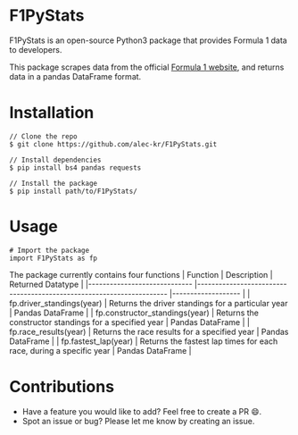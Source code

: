 # F1PyStats
F1PyStats is an open-source Python3 package that provides Formula 1 data to developers.

This package scrapes data from the official [Formula 1 website](https://formula1.com/), and returns data in a pandas DataFrame format.

# Installation
```
// Clone the repo
$ git clone https://github.com/alec-kr/F1PyStats.git

// Install dependencies
$ pip install bs4 pandas requests

// Install the package
$ pip install path/to/F1PyStats/
```

# Usage
```
# Import the package
import F1PyStats as fp
```

The package currently contains four functions
| Function                    	| Description                                                         	| Returned Datatype 	|
|-----------------------------	|---------------------------------------------------------------------	|-------------------	|
| fp.driver_standings(year)      	| Returns the driver standings for a particular year                  	| Pandas DataFrame  	|
| fp.constructor_standings(year) 	| Returns the constructor standings for a specified year              	| Pandas DataFrame  	|
| fp.race_results(year)          	| Returns the race results for a specified year                       	| Pandas DataFrame  	|
| fp.fastest_lap(year)           	| Returns the fastest lap times for each race, during a specific year 	| Pandas DataFrame  	|

# Contributions
- Have a feature you would like to add? Feel free to create a PR :smile:.
- Spot an issue or bug? Please let me know by creating an issue.
